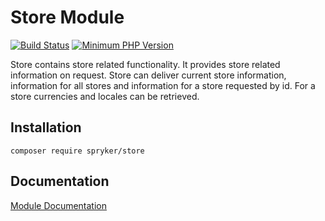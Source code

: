 # Store Module
[![Build Status](https://travis-ci.org/spryker/store.svg)](https://travis-ci.org/spryker/store)
[![Minimum PHP Version](https://img.shields.io/badge/php-%3E%3D%207.2-8892BF.svg)](https://php.net/)

Store contains store related functionality. It provides store related information on request. Store can deliver current store information, information for all stores and information for a store requested by id. For a store currencies and locales can be retrieved.

## Installation

```
composer require spryker/store
```

## Documentation

[Module Documentation](https://academy.spryker.com/developing_with_spryker/module_guide/modules.html)
